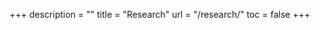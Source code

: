 +++
description = ""
title = "Research"
url = "/research/"
toc = false
+++
<!-- change toc to true if you want a table of contents -->
<!---
Add these when/if you add a research page:
menu = "main"
weight = 2
-->


